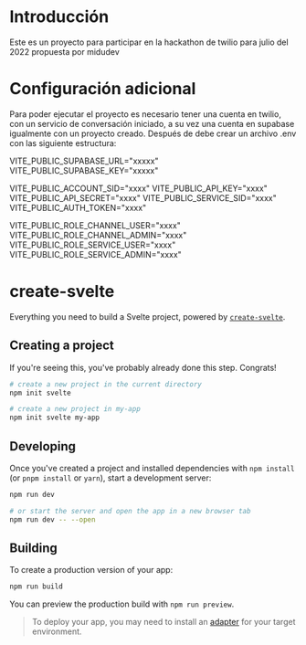 # Introducción

Este es un proyecto para participar en la hackathon de twilio para julio del 2022 propuesta por midudev

# Configuración adicional

Para poder ejecutar el proyecto es necesario tener una cuenta en twilio, con un servicio de conversación iniciado, a su vez una cuenta en supabase igualmente con un proyecto creado. Después de debe crear un archivo .env con las siguiente estructura:

VITE_PUBLIC_SUPABASE_URL="xxxxx"
VITE_PUBLIC_SUPABASE_KEY="xxxxx" 


VITE_PUBLIC_ACCOUNT_SID="xxxx"
VITE_PUBLIC_API_KEY="xxxx"
VITE_PUBLIC_API_SECRET="xxxx"
VITE_PUBLIC_SERVICE_SID="xxxx"
VITE_PUBLIC_AUTH_TOKEN="xxxx" 


VITE_PUBLIC_ROLE_CHANNEL_USER="xxxx"
VITE_PUBLIC_ROLE_CHANNEL_ADMIN="xxxx"
VITE_PUBLIC_ROLE_SERVICE_USER="xxxx"
VITE_PUBLIC_ROLE_SERVICE_ADMIN="xxxx"


# create-svelte

Everything you need to build a Svelte project, powered by [`create-svelte`](https://github.com/sveltejs/kit/tree/master/packages/create-svelte).

## Creating a project

If you're seeing this, you've probably already done this step. Congrats!

```bash
# create a new project in the current directory
npm init svelte

# create a new project in my-app
npm init svelte my-app
```

## Developing

Once you've created a project and installed dependencies with `npm install` (or `pnpm install` or `yarn`), start a development server:

```bash
npm run dev

# or start the server and open the app in a new browser tab
npm run dev -- --open
```

## Building

To create a production version of your app:

```bash
npm run build
```

You can preview the production build with `npm run preview`.

> To deploy your app, you may need to install an [adapter](https://kit.svelte.dev/docs/adapters) for your target environment.
